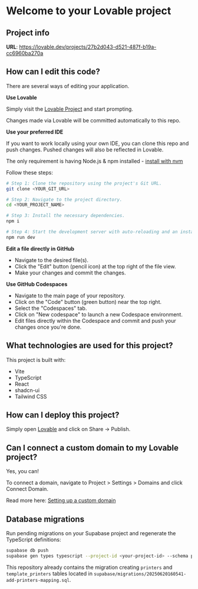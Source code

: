 # Welcome to your Lovable project

## Project info

**URL**: https://lovable.dev/projects/27b2d043-d521-487f-b19a-cc6960ba270a

## How can I edit this code?

There are several ways of editing your application.

**Use Lovable**

Simply visit the [Lovable Project](https://lovable.dev/projects/27b2d043-d521-487f-b19a-cc6960ba270a) and start prompting.

Changes made via Lovable will be committed automatically to this repo.

**Use your preferred IDE**

If you want to work locally using your own IDE, you can clone this repo and push changes. Pushed changes will also be reflected in Lovable.

The only requirement is having Node.js & npm installed - [install with nvm](https://github.com/nvm-sh/nvm#installing-and-updating)

Follow these steps:

```sh
# Step 1: Clone the repository using the project's Git URL.
git clone <YOUR_GIT_URL>

# Step 2: Navigate to the project directory.
cd <YOUR_PROJECT_NAME>

# Step 3: Install the necessary dependencies.
npm i

# Step 4: Start the development server with auto-reloading and an instant preview.
npm run dev
```

**Edit a file directly in GitHub**

- Navigate to the desired file(s).
- Click the "Edit" button (pencil icon) at the top right of the file view.
- Make your changes and commit the changes.

**Use GitHub Codespaces**

- Navigate to the main page of your repository.
- Click on the "Code" button (green button) near the top right.
- Select the "Codespaces" tab.
- Click on "New codespace" to launch a new Codespace environment.
- Edit files directly within the Codespace and commit and push your changes once you're done.

## What technologies are used for this project?

This project is built with:

- Vite
- TypeScript
- React
- shadcn-ui
- Tailwind CSS

## How can I deploy this project?

Simply open [Lovable](https://lovable.dev/projects/27b2d043-d521-487f-b19a-cc6960ba270a) and click on Share -> Publish.

## Can I connect a custom domain to my Lovable project?

Yes, you can!

To connect a domain, navigate to Project > Settings > Domains and click Connect Domain.

Read more here: [Setting up a custom domain](https://docs.lovable.dev/tips-tricks/custom-domain#step-by-step-guide)

## Database migrations

Run pending migrations on your Supabase project and regenerate the TypeScript definitions:

```sh
supabase db push
supabase gen types typescript --project-id <your-project-id> --schema public > src/integrations/supabase/types.ts
```

This repository already contains the migration creating `printers` and `template_printers` tables located in `supabase/migrations/20250620160541-add-printers-mapping.sql`.
